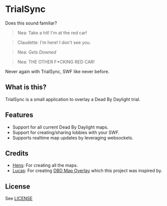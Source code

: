 # TrialSync

Does this sound familiar?

> Nea: Take a hit! I'm at the red car!

> Claudette: I'm here! I don't see you.

> Nea: *Gets Downed*

> Nea: THE OTHER F*CKING RED CAR!

Never again with TrialSync, SWF like never before.

## What is this?

TrialSync is a small application to overlay a Dead By Daylight trial.

## Features

- Support for all current Dead By Daylight maps.
- Support for creating/sharing lobbies with your SWF.
- Supports realtime map updates by leveraging websockets.

## Credits

- [Hens](https://hens333.com/): For creating all the maps.
- [Lucas](https://github.com/LucaFontanot): For creating [DBD Map Overlay](https://github.com/LucaFontanot/dbd-map-overlay) which this project was inspired by.

## License

See [LICENSE](LICENSE)